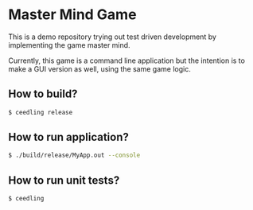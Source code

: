 # Master Mind Game

This is a demo repository trying out test driven development by implementing the game master mind.

Currently, this game is a command line application but the intention is to make a GUI version as well, using the same game logic.

## How to build?

```sh
$ ceedling release
```

## How to run application?

```sh
$ ./build/release/MyApp.out --console
```

## How to run unit tests?

```sh
$ ceedling
```